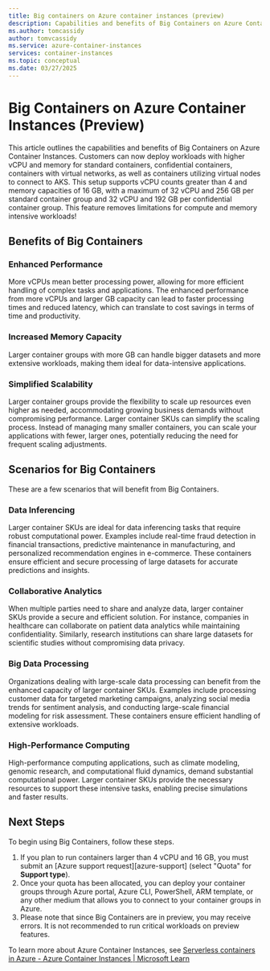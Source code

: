 ```yaml
---
title: Big containers on Azure container instances (preview)
description: Capabilities and benefits of Big Containers on Azure Container Instances.
ms.author: tomcassidy
author: tomvcassidy
ms.service: azure-container-instances
services: container-instances
ms.topic: conceptual
ms.date: 03/27/2025
---
```

# Big Containers on Azure Container Instances (Preview)
This article outlines the capabilities and benefits of Big Containers on Azure Container Instances. Customers can now deploy workloads with higher vCPU and memory for standard containers, confidential containers, containers with virtual networks, as well as containers utilizing virtual nodes to connect to AKS. This setup supports vCPU counts greater than 4 and memory capacities of 16 GB, with a maximum of 32 vCPU and 256 GB per standard container group and 32 vCPU and 192 GB per confidential container group. This feature removes limitations for compute and memory intensive workloads!   

## Benefits of Big Containers  

### Enhanced Performance  

More vCPUs mean better processing power, allowing for more efficient handling of complex tasks and applications. The enhanced performance from more vCPUs and larger GB capacity can lead to faster processing times and reduced latency, which can translate to cost savings in terms of time and productivity.  

### Increased Memory Capacity  

Larger container groups with more GB can handle bigger datasets and more extensive workloads, making them ideal for data-intensive applications.  

### Simplified Scalability  

Larger container groups provide the flexibility to scale up resources even higher as needed, accommodating growing business demands without compromising performance. Larger container SKUs can simplify the scaling process. Instead of managing many smaller containers, you can scale your applications with fewer, larger ones, potentially reducing the need for frequent scaling adjustments.  

## Scenarios for Big Containers  

These are a few scenarios that will benefit from Big Containers.   

### Data Inferencing  

Larger container SKUs are ideal for data inferencing tasks that require robust computational power. Examples include real-time fraud detection in financial transactions, predictive maintenance in manufacturing, and personalized recommendation engines in e-commerce. These containers ensure efficient and secure processing of large datasets for accurate predictions and insights.  

### Collaborative Analytics  

When multiple parties need to share and analyze data, larger container SKUs provide a secure and efficient solution. For instance, companies in healthcare can collaborate on patient data analytics while maintaining confidentiality. Similarly, research institutions can share large datasets for scientific studies without compromising data privacy.  

### Big Data Processing  

Organizations dealing with large-scale data processing can benefit from the enhanced capacity of larger container SKUs. Examples include processing customer data for targeted marketing campaigns, analyzing social media trends for sentiment analysis, and conducting large-scale financial modeling for risk assessment. These containers ensure efficient handling of extensive workloads.  

### High-Performance Computing  

High-performance computing applications, such as climate modeling, genomic research, and computational fluid dynamics, demand substantial computational power. Larger container SKUs provide the necessary resources to support these intensive tasks, enabling precise simulations and faster results.  

## Next Steps

To begin using Big Containers, follow these steps. 

1. If you plan to run containers larger than 4 vCPU and 16 GB, you must submit an [Azure support request][azure-support] (select "Quota" for **Support type**). 
2. Once your quota has been allocated, you can deploy your container groups through Azure portal, Azure CLI, PowerShell, ARM template, or any other medium that allows you to connect to your container groups in Azure. 
3. Please note that since Big Containers are in preview, you may receive errors. It is not recommended to run critical workloads on preview features. 

To learn more about Azure Container Instances, see [Serverless containers in Azure - Azure Container Instances | Microsoft Learn](./container-instances-overview.md)
